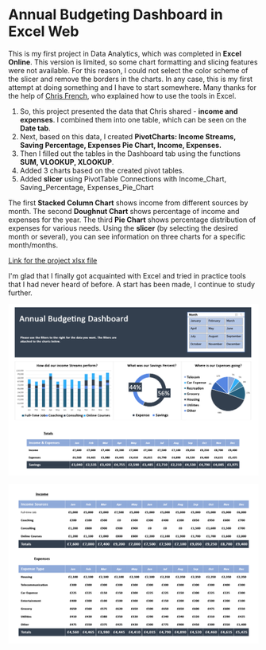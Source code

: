 # Annual Budgeting Dashboard in Excel Web

This is my first project in Data Analytics, which was completed in <b>Excel Online</b>. This version is limited, so some chart formatting and slicing features were not available. For this reason, I could not select the color scheme of the slicer and remove the borders in the charts. In any case, this is my first attempt at doing something and I have to start somewhere. Many thanks for the help of <a href="https://www.linkedin.com/in/chris-french-data/">Chris French</a>, who explained how to use the tools in Excel.


1. So, this project presented the data that Chris shared - <b>income and expenses</b>. I combined them into one table, which can be seen on the <b>Date tab</b>.
2. Next, based on this data, I created <b>PivotCharts: Income Streams, Saving Percentage, Expenses Pie Chart, Income, Expenses. </b> 
3. Then I filled out the tables in the Dashboard tab using the functions <b>SUM, VLOOKUP, XLOOKUP</b>.
4. Added 3 charts based on the created pivot tables.
5. Added <b>slicer</b> using PivotTable Connections with Income_Chart, Saving_Percentage, Expenses_Pie_Chart

The first <b>Stacked Column Chart</b> shows income from different sources by month. 
The second <b>Doughnut Chart</b> shows percentage of income and expenses for the year.
The third <b>Pie Chart</b> shows percentage distribution of expenses for various needs.
Using the <b>slicer</b> (by selecting the desired month or several), you can see information on three charts for a specific month/months.

<a href="https://github.com/janezima/MyFirst_Project_Excel/blob/54ecfc8e47765a591171a37523de1e049fb47bd7/MyFirstProject_Annual%20Budgeting%20Dashboard.xlsx">Link for the project xlsx file</a>


I'm glad that I finally got acquainted with Excel and tried in practice tools that I had never heard of before. A start has been made, I continue to study further.

![screenshot](https://github.com/janezima/MyFirst_Project_Excel/blob/b286491eb12facb1704950e12f57fcab77045db2/Screenshot%202024-04-07%20at%2021.52.14.png) 

![screenshot](https://github.com/janezima/MyFirst_Project_Excel/blob/0127e37879463a63e7aae1d6bdf9dd4ac2dcb692/Screenshot%202024-04-07%20at%2020.14.50.png)
